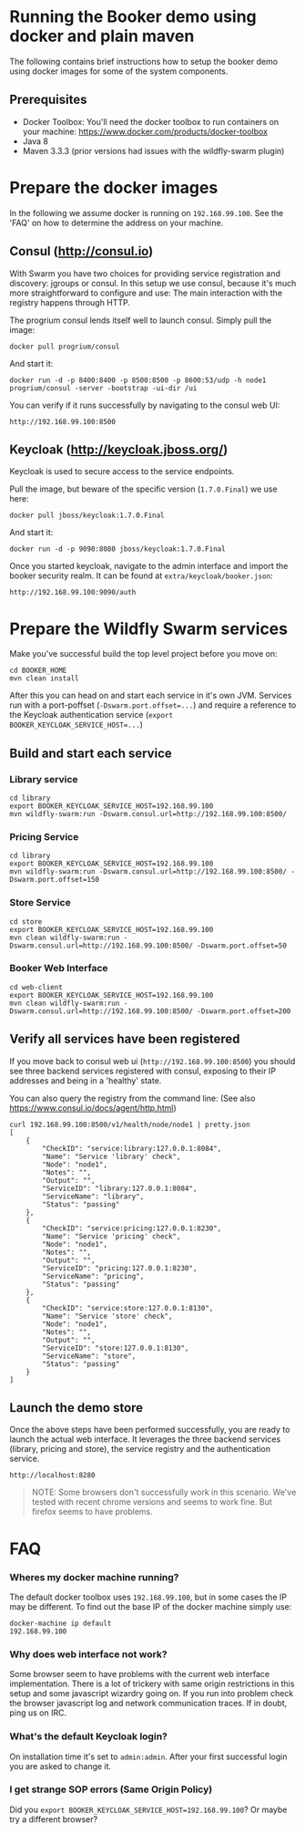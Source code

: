
# Running the Booker demo using docker and plain maven

The following contains brief instructions how to setup the booker demo using  docker images for some of the system components.

## Prerequisites

- Docker Toolbox: You'll need the docker toolbox to run containers on your machine: https://www.docker.com/products/docker-toolbox
- Java 8
- Maven 3.3.3 (prior versions had issues with the wildfly-swarm plugin)


# Prepare the docker images

In the following we assume docker is running on `192.168.99.100`. See the 'FAQ' on how to determine the address on your machine.

## Consul (http://consul.io)

With Swarm you have two choices for providing service registration and discovery: jgroups or consul.
In this setup we use consul, because it's much more straightforward to configure and use:
The main interaction with the registry happens through HTTP.

The progrium consul lends itself well to launch consul. Simply pull the image:

```
docker pull progrium/consul
```

And start it:

```
docker run -d -p 8400:8400 -p 8500:8500 -p 8600:53/udp -h node1 progrium/consul -server -bootstrap -ui-dir /ui
```

You can verify if it runs successfully by navigating to the consul web UI:

```
http://192.168.99.100:8500
```

## Keycloak (http://keycloak.jboss.org/)

Keycloak is used to secure access to the service endpoints. 

Pull the image, but beware of the specific version (`1.7.0.Final`) we use here:

```
docker pull jboss/keycloak:1.7.0.Final
```

And start it:

```
docker run -d -p 9090:8080 jboss/keycloak:1.7.0.Final
```

Once you started keycloak, navigate to the admin interface and import the booker security realm. It can be found at `extra/keycloak/booker.json`:

```
http://192.168.99.100:9090/auth
```

# Prepare the Wildfly Swarm services

Make you've successful build the top level project before you move on:

```
cd BOOKER_HOME
mvn clean install
```

After this you can head on and start each service in it's own JVM. Services run with a port-poffset (`-Dswarm.port.offset=...`) and require a reference to the Keycloak authentication service (`export BOOKER_KEYCLOAK_SERVICE_HOST=...`)

## Build and start each service
 
### Library service

```
cd library
export BOOKER_KEYCLOAK_SERVICE_HOST=192.168.99.100
mvn wildfly-swarm:run -Dswarm.consul.url=http://192.168.99.100:8500/
```

### Pricing Service

```
cd library
export BOOKER_KEYCLOAK_SERVICE_HOST=192.168.99.100
mvn wildfly-swarm:run -Dswarm.consul.url=http://192.168.99.100:8500/ -Dswarm.port.offset=150
```

### Store Service
```
cd store
export BOOKER_KEYCLOAK_SERVICE_HOST=192.168.99.100
mvn clean wildfly-swarm:run -Dswarm.consul.url=http://192.168.99.100:8500/ -Dswarm.port.offset=50
```

### Booker Web Interface
```
cd web-client
export BOOKER_KEYCLOAK_SERVICE_HOST=192.168.99.100
mvn clean wildfly-swarm:run -Dswarm.consul.url=http://192.168.99.100:8500/ -Dswarm.port.offset=200
```

## Verify all services have been registered

If you move back to consul web ui (`http://192.168.99.100:8500`) you should see
three backend services registered with consul, exposing to their IP addresses and being in a 'healthy' state.

You can also query the registry from the command line:
(See also https://www.consul.io/docs/agent/http.html)

```
curl 192.168.99.100:8500/v1/health/node/node1 | pretty.json
[   
    {
        "CheckID": "service:library:127.0.0.1:8084",
        "Name": "Service 'library' check",
        "Node": "node1",
        "Notes": "",
        "Output": "",
        "ServiceID": "library:127.0.0.1:8084",
        "ServiceName": "library",
        "Status": "passing"
    },
    {
        "CheckID": "service:pricing:127.0.0.1:8230",
        "Name": "Service 'pricing' check",
        "Node": "node1",
        "Notes": "",
        "Output": "",
        "ServiceID": "pricing:127.0.0.1:8230",
        "ServiceName": "pricing",
        "Status": "passing"
    },
    {
        "CheckID": "service:store:127.0.0.1:8130",
        "Name": "Service 'store' check",
        "Node": "node1",
        "Notes": "",
        "Output": "",
        "ServiceID": "store:127.0.0.1:8130",
        "ServiceName": "store",
        "Status": "passing"
    }
]
```


## Launch the demo store

Once the above steps have been performed successfully, you are ready to launch the actual web interface.
It leverages the three backend services (library, pricing and store), the service registry and the authentication service.

```
http://localhost:8280
```

> NOTE: Some browsers don't successfully work in this scenario. We've tested with recent chrome versions and seems to work fine. But firefox seems to have problems.

# FAQ

### Wheres my docker machine running?
The default docker toolbox uses `192.168.99.100`, but in some cases the IP may be different. To find out the base IP of the docker machine simply use:

```
docker-machine ip default
192.168.99.100
```

### Why does web interface not work?

Some browser seem to have problems with the current web interface implementation. There is a lot of trickery with same origin restrictions in this setup and some javascript wizardry going on. If you run into problem check the browser javascript log and network communication traces. If in doubt, ping us on IRC.

### What's the default Keycloak login?

On installation time it's set to `admin:admin`. After your first successful login you are asked to change it.

### I get strange SOP errors (Same Origin Policy)

Did you `export BOOKER_KEYCLOAK_SERVICE_HOST=192.168.99.100`? Or maybe try a different browser? 
